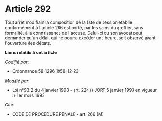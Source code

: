# Article 292

Tout arrêt modifiant la composition de la liste de session établie conformément à l'article 266 est porté, par les soins du
greffier, sans formalité, à la connaissance de l'accusé. Celui-ci ou son avocat peut demander qu'un délai, qui ne pourra
excéder une heure, soit observé avant l'ouverture des débats.

**Liens relatifs à cet article**

_Codifié par_:

  - Ordonnance 58-1296 1958-12-23

_Modifié par_:

  - Loi n°93-2 du 4 janvier 1993 - art. 224 () JORF 5 janvier 1993 en vigueur le 1er mars 1993

_Cite_:

  - CODE DE PROCEDURE PENALE - art. 266 (M)
